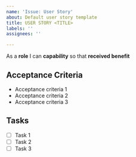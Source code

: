 ```yaml
---
name: 'Issue: User Story'
about: Default user story template
title: USER STORY <TITLE>
labels: ''
assignees: ''

---
```


As a **role** I can **capability** so that **received benefit**

## Acceptance Criteria

* Acceptance criteria 1
* Acceptance criteria 2
* Acceptance criteria 3
  
## Tasks
  
 - [ ] Task 1
 - [ ] Task 2
 - [ ] Task 3
